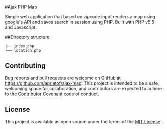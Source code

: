 #Ajax PHP Map

Simple web application that based on zipcode input renders a map using google's API and saves search in session using PHP. Built with PHP v5.5 and Javascript.

##Directory structure

```
├── index.php
└── location.php
```

## Contributing

Bug reports and pull requests are welcome on GitHub at https://github.com/aprietof/ajax-map. This project is intended to be a safe, welcoming space for collaboration, and contributors are expected to adhere to the [Contributor Covenant](http://contributor-covenant.org) code of conduct.


## License

This project is available as open source under the terms of the [MIT License](http://opensource.org/licenses/MIT).
